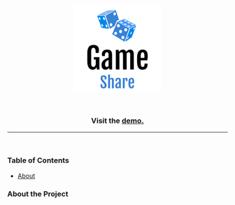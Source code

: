 <p align='center'>
  <img align='center' src='./client/public/game-share-logo.png' alt='game-share-logo' />
  <br />
</p>

<br />

<h3 align='center'>Visit the <a href='https://game-share-ltz.herokuapp.com'>demo.</a></h3>

<hr />

<br />

### Table of Contents
* [About](#about-the-project)

### About the Project
